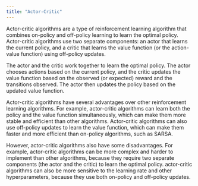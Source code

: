 ```yaml
---
title: "Actor-Critic"
---
```

Actor-critic algorithms are a type of reinforcement learning algorithm that combines on-policy and off-policy learning to learn the optimal policy. Actor-critic algorithms use two separate components: an actor that learns the current policy, and a critic that learns the value function (or the action-value function) using off-policy updates.

The actor and the critic work together to learn the optimal policy. The actor chooses actions based on the current policy, and the critic updates the value function based on the observed (or expected) reward and the transitions observed. The actor then updates the policy based on the updated value function.

Actor-critic algorithms have several advantages over other reinforcement learning algorithms. For example, actor-critic algorithms can learn both the policy and the value function simultaneously, which can make them more stable and efficient than other algorithms. Actor-critic algorithms can also use off-policy updates to learn the value function, which can make them faster and more efficient than on-policy algorithms, such as SARSA.

However, actor-critic algorithms also have some disadvantages. For example, actor-critic algorithms can be more complex and harder to implement than other algorithms, because they require two separate components (the actor and the critic) to learn the optimal policy. actor-critic algorithms can also be more sensitive to the learning rate and other hyperparameters, because they use both on-policy and off-policy updates.

